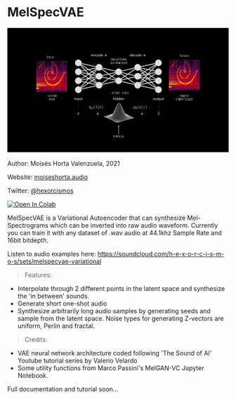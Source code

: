 # MelSpecVAE

<img src=https://github.com/moiseshorta/MelSpecVAE/blob/main/SEMILLA_MoisesHortaV.png>

Author: Moisés Horta Valenzuela, 2021

Website: <a href=http://moiseshorta.audio>moiseshorta.audio</a>

Twitter: <a href=http://twitter.com/hexorcismos>@hexorcismos</a>

<a href="https://colab.research.google.com/github/moiseshorta/MelSpecVAE/blob/master/MelSpecVAE_v1.ipynb">
  <img src="https://colab.research.google.com/assets/colab-badge.svg" alt="Open In Colab"/>
</a><br>

MelSpecVAE is a Variational Autoencoder that can synthesize Mel-Spectrograms which can be inverted into raw audio waveform.
Currently you can train it with any dataset of .wav audio at 44.1khz Sample Rate and 16bit bitdepth.

Listen to audio examples here: https://soundcloud.com/h-e-x-o-r-c-i-s-m-o-s/sets/melspecvae-variational
 
> Features:
* Interpolate through 2 different points in the latent space and synthesize the 'in between' sounds.
* Generate short one-shot audio
* Synthesize arbitrarily long audio samples by generating seeds and sample from the latent space. 
  Noise types for generating Z-vectors are uniform, Perlin and fractal.
 
> Credits:
* VAE neural network architecture coded following 'The Sound of AI' Youtube tutorial series by Valerio Velardo
* Some utility functions from Marco Passini's MelGAN-VC Jupyter Notebook.

Full documentation and tutorial soon...
